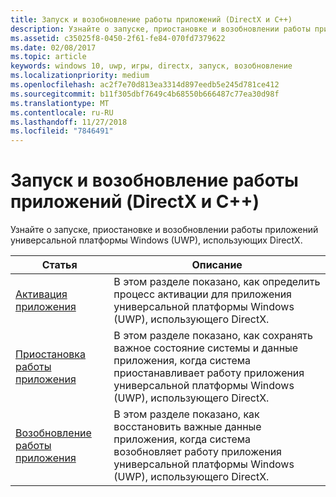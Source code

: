 ```yaml
---
title: Запуск и возобновление работы приложений (DirectX и C++)
description: Узнайте о запуске, приостановке и возобновлении работы приложений универсальной платформы Windows (UWP), использующих DirectX.
ms.assetid: c35025f8-0450-2f61-fe84-070fd7379622
ms.date: 02/08/2017
ms.topic: article
keywords: windows 10, uwp, игры, directx, запуск, возобновление
ms.localizationpriority: medium
ms.openlocfilehash: ac2f7e70d813ea3314d897eedb5e245d781ce412
ms.sourcegitcommit: b11f305dbf7649c4b68550b666487c77ea30d98f
ms.translationtype: MT
ms.contentlocale: ru-RU
ms.lasthandoff: 11/27/2018
ms.locfileid: "7846491"
---
```

# <a name="launching-and-resuming-apps-directx-and-c"></a>Запуск и возобновление работы приложений (DirectX и C++)



Узнайте о запуске, приостановке и возобновлении работы приложений универсальной платформы Windows (UWP), использующих DirectX.

| Статья | Описание |
|---------------------------------------------------------------------|-----------------------------------------------------------------------------------------------------------------|
| [Активация приложения](how-to-activate-an-app-directx-and-cpp.md) | В этом разделе показано, как определить процесс активации для приложения универсальной платформы Windows (UWP), использующего DirectX. |
| [Приостановка работы приложения](how-to-suspend-an-app-directx-and-cpp.md) | В этом разделе показано, как сохранять важное состояние системы и данные приложения, когда система приостанавливает работу приложения универсальной платформы Windows (UWP), использующего DirectX. |
| [Возобновление работы приложения](how-to-resume-an-app-directx-and-cpp.md) | В этом разделе показано, как восстановить важные данные приложения, когда система возобновляет работу приложения универсальной платформы Windows (UWP), использующего DirectX. |
 

 

 




